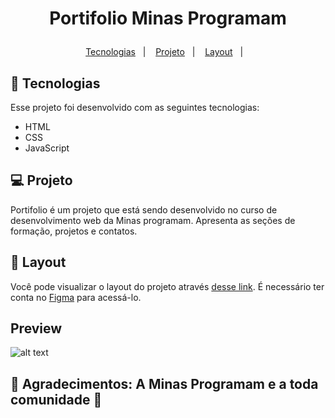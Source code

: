 <h1 align="center">
  <p> Portifolio Minas Programam </>
</h1>

<p align="center">
  <a href="#-tecnologias">Tecnologias</a>&nbsp;&nbsp;&nbsp;|&nbsp;&nbsp;&nbsp;
  <a href="#-projeto">Projeto</a>&nbsp;&nbsp;&nbsp;|&nbsp;&nbsp;&nbsp;
  <a href="#-layout">Layout</a>&nbsp;&nbsp;&nbsp;|&nbsp;&nbsp;&nbsp;
</p>


## 🚀 Tecnologias

Esse projeto foi desenvolvido com as seguintes tecnologias:

- HTML
- CSS
- JavaScript

## 💻 Projeto

Portifolio é um projeto que está sendo desenvolvido no curso de desenvolvimento web da Minas programam. Apresenta as seções de formação, projetos e contatos.

## 🔖 Layout

Você pode visualizar o layout do projeto através [desse link](https://www.figma.com/file/JDuzZm11EgjSQM9KrviSU1/Portfolio?node-id=5%3A0). É necessário ter conta no [Figma](https://figma.com) para acessá-lo.

## Preview
  ![alt text](https://user-images.githubusercontent.com/50409673/124362966-d835f600-dc0e-11eb-964e-0d8179469697.png)
## 🙏 Agradecimentos: A Minas Programam e a toda comunidade 💜


